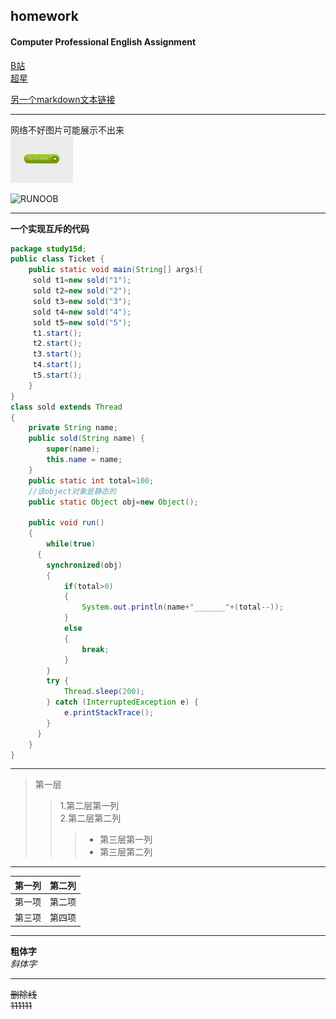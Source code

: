 ## homework
#### Computer Professional English Assignment
[B站](https://www.bilibili.com/)  
[超星](http://i.mooc.chaoxing.com/)

[另一个markdown文本链接](https://github.com/YARNELLL/homework/blob/master/homework.md)
***
网络不好图片可能展示不出来  
![1 图片](./1.png)

![RUNOOB](http://static.runoob.com/images/runoob-logo.png)
***
**一个实现互斥的代码**
```Java
package study15d;
public class Ticket {
	public static void main(String[] args){
     sold t1=new sold("1");
     sold t2=new sold("2");
     sold t3=new sold("3");
     sold t4=new sold("4");
     sold t5=new sold("5");
     t1.start();
     t2.start();
     t3.start();
     t4.start();
     t5.start();
	}
}
class sold extends Thread
{
	private String name;
	public sold(String name) {
		super(name);
		this.name = name;
	}
	public static int total=100;
	//该object对象是静态的
	public static Object obj=new Object();
	
	public void run()
	{  
		while(true)
	  {
		synchronized(obj)
		{
			if(total>0)
			{
				System.out.println(name+"_______"+(total--));
			}
			else
			{
				break; 
			}
		}
		try {
			Thread.sleep(200);
		} catch (InterruptedException e) {
			e.printStackTrace();
		}
	  }
	}
}
```
***
>第一层
>>1.第二层第一列  
>>2.第二层第二列
>>>+ 第三层第一列  
>>>+ 第三层第二列
***
| 第一列 | 第二列 |
| :---:  | :---: |
| 第一项 | 第二项 |
| 第三项 | 第四项 |
***
**粗体字**  
*斜体字*
***
~~删除线~~  
~~111111~~
